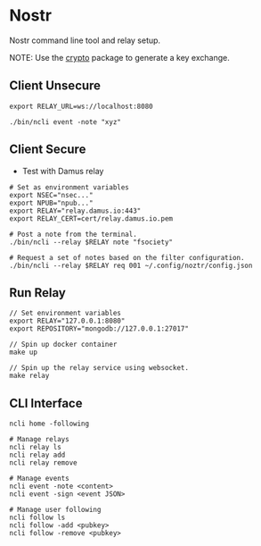 # Nostr

Nostr command line tool and relay setup.

NOTE: Use the [crypto](https://github.com/rubenvanstaden/crypto) package to generate a key exchange.

## Client Unsecure

```shell
export RELAY_URL=ws://localhost:8080

./bin/ncli event -note "xyz"
```

## Client Secure

- Test with Damus relay

```shell
# Set as environment variables
export NSEC="nsec..."
export NPUB="npub..."
export RELAY="relay.damus.io:443"
export RELAY_CERT=cert/relay.damus.io.pem
```

```shell
# Post a note from the terminal.
./bin/ncli --relay $RELAY note "fsociety"

# Request a set of notes based on the filter configuration.
./bin/ncli --relay $RELAY req 001 ~/.config/noztr/config.json
```

## Run Relay

```shell
// Set environment variables
export RELAY="127.0.0.1:8080"
export REPOSITORY="mongodb://127.0.0.1:27017"

// Spin up docker container
make up

// Spin up the relay service using websocket.
make relay
```

## CLI Interface

```shell
ncli home -following

# Manage relays
ncli relay ls
ncli relay add
ncli relay remove

# Manage events
ncli event -note <content>
ncli event -sign <event JSON>

# Manage user following
ncli follow ls
ncli follow -add <pubkey>
ncli follow -remove <pubkey>
```

